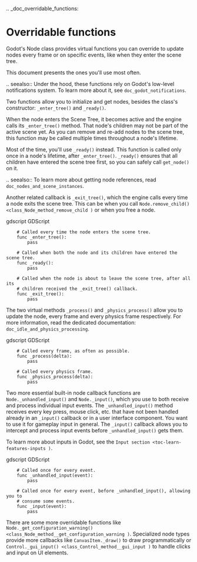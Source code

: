 .. _doc_overridable_functions:

Overridable functions
=====================

Godot's Node class provides virtual functions you can override to update nodes
every frame or on specific events, like when they enter the scene tree.

This document presents the ones you'll use most often.

.. seealso:: Under the hood, these functions rely on Godot's low-level
             notifications system. To learn more about it, see
             `doc_godot_notifications`.

Two functions allow you to initialize and get nodes, besides the class's
constructor: `_enter_tree()` and `_ready()`.

When the node enters the Scene Tree, it becomes active and the engine calls its
`_enter_tree()` method. That node's children may not be part of the active scene yet. As
you can remove and re-add nodes to the scene tree, this function may be called
multiple times throughout a node's lifetime.

Most of the time, you'll use `_ready()` instead. This function is called only
once in a node's lifetime, after `_enter_tree()`. `_ready()` ensures that all children
have entered the scene tree first, so you can safely call `get_node()` on it.

.. seealso:: To learn more about getting node references, read
             `doc_nodes_and_scene_instances`.

Another related callback is `_exit_tree()`, which the engine calls every time
a node exits the scene tree. This can be when you call `Node.remove_child()
<class_Node_method_remove_child )` or when you free a node.

gdscript GDScript

```
    # Called every time the node enters the scene tree.
    func _enter_tree():
        pass

    # Called when both the node and its children have entered the scene tree.
    func _ready():
        pass

    # Called when the node is about to leave the scene tree, after all its
    # children received the _exit_tree() callback.
    func _exit_tree():
        pass
```

The two virtual methods `_process()` and `_physics_process()` allow you to
update the node, every frame and every physics frame respectively. For more
information, read the dedicated documentation:
`doc_idle_and_physics_processing`.

gdscript GDScript

```
    # Called every frame, as often as possible.
    func _process(delta):
        pass

    # Called every physics frame.
    func _physics_process(delta):
        pass
```

Two more essential built-in node callback functions are
`Node._unhandled_input()` and
`Node._input()`, which you use to both receive
and process individual input events. The `_unhandled_input()` method receives
every key press, mouse click, etc. that have not been handled already in an
`_input()` callback or in a user interface component. You want to use it for
gameplay input in general. The `_input()` callback allows you to intercept and
process input events before `_unhandled_input()` gets them.

To learn more about inputs in Godot, see the `Input section <toc-learn-features-inputs )`.

gdscript GDScript

```
    # Called once for every event.
    func _unhandled_input(event):
        pass

    # Called once for every event, before _unhandled_input(), allowing you to
    # consume some events.
    func _input(event):
        pass
```

There are some more overridable functions like
`Node._get_configuration_warning()
<class_Node_method__get_configuration_warning )`. Specialized node types provide
more callbacks like `CanvasItem._draw()` to
draw programmatically or `Control._gui_input()
<class_Control_method__gui_input )` to handle clicks and input on UI elements.
